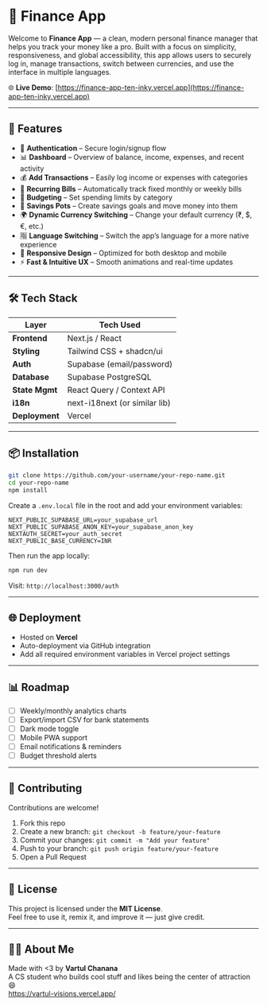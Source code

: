 # 💸 Finance App

Welcome to **Finance App** — a clean, modern personal finance manager that helps you track your money like a pro. Built with a focus on simplicity, responsiveness, and global accessibility, this app allows users to securely log in, manage transactions, switch between currencies, and use the interface in multiple languages.

🌐 **Live Demo**: [https://finance-app-ten-inky.vercel.app](https://finance-app-ten-inky.vercel.app)

---

## 🚀 Features

- 🔐 **Authentication** – Secure login/signup flow
- 📊 **Dashboard** – Overview of balance, income, expenses, and recent activity
- 💰 **Add Transactions** – Easily log income or expenses with categories
- 🔁 **Recurring Bills** – Automatically track fixed monthly or weekly bills
- 🎯 **Budgeting** – Set spending limits by category
- 🏦 **Savings Pots** – Create savings goals and move money into them
- 🌍 **Dynamic Currency Switching** – Change your default currency (₹, $, €, etc.)
- 🈯 **Language Switching** – Switch the app’s language for a more native experience
- 📱 **Responsive Design** – Optimized for both desktop and mobile
- ⚡ **Fast & Intuitive UX** – Smooth animations and real-time updates

---

## 🛠️ Tech Stack

| Layer        | Tech Used                      |
|--------------|-------------------------------|
| **Frontend** | Next.js / React                |
| **Styling**  | Tailwind CSS + shadcn/ui       |
| **Auth**     | Supabase (email/password)      |
| **Database** | Supabase PostgreSQL            |
| **State Mgmt**| React Query / Context API     |
| **i18n**     | next-i18next (or similar lib)  |
| **Deployment**| Vercel                         |

---

## 📦 Installation

```bash
git clone https://github.com/your-username/your-repo-name.git
cd your-repo-name
npm install
```

Create a `.env.local` file in the root and add your environment variables:

```env
NEXT_PUBLIC_SUPABASE_URL=your_supabase_url
NEXT_PUBLIC_SUPABASE_ANON_KEY=your_supabase_anon_key
NEXTAUTH_SECRET=your_auth_secret
NEXT_PUBLIC_BASE_CURRENCY=INR
```

Then run the app locally:

```bash
npm run dev
```

Visit: `http://localhost:3000/auth`

---

## 🌐 Deployment

- Hosted on **Vercel**
- Auto-deployment via GitHub integration
- Add all required environment variables in Vercel project settings

---

## 📊 Roadmap

- [ ] Weekly/monthly analytics charts
- [ ] Export/import CSV for bank statements
- [ ] Dark mode toggle
- [ ] Mobile PWA support
- [ ] Email notifications & reminders
- [ ] Budget threshold alerts

---

## 🤝 Contributing

Contributions are welcome!

1. Fork this repo
2. Create a new branch: `git checkout -b feature/your-feature`
3. Commit your changes: `git commit -m "Add your feature"`
4. Push to your branch: `git push origin feature/your-feature`
5. Open a Pull Request

---

## 📄 License

This project is licensed under the **MIT License**.  
Feel free to use it, remix it, and improve it — just give credit.

---

## 🙋‍♂️ About Me

Made with <3 by **Vartul Chanana**  
A CS student who builds cool stuff and likes being the center of attraction 😄  
https://vartul-visions.vercel.app/
